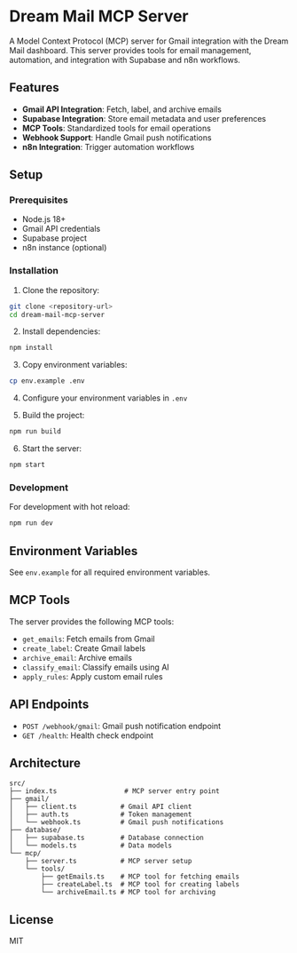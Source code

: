# Dream Mail MCP Server

A Model Context Protocol (MCP) server for Gmail integration with the Dream Mail dashboard. This server provides tools for email management, automation, and integration with Supabase and n8n workflows.

## Features

- **Gmail API Integration**: Fetch, label, and archive emails
- **Supabase Integration**: Store email metadata and user preferences
- **MCP Tools**: Standardized tools for email operations
- **Webhook Support**: Handle Gmail push notifications
- **n8n Integration**: Trigger automation workflows

## Setup

### Prerequisites

- Node.js 18+ 
- Gmail API credentials
- Supabase project
- n8n instance (optional)

### Installation

1. Clone the repository:
```bash
git clone <repository-url>
cd dream-mail-mcp-server
```

2. Install dependencies:
```bash
npm install
```

3. Copy environment variables:
```bash
cp env.example .env
```

4. Configure your environment variables in `.env`

5. Build the project:
```bash
npm run build
```

6. Start the server:
```bash
npm start
```

### Development

For development with hot reload:
```bash
npm run dev
```

## Environment Variables

See `env.example` for all required environment variables.

## MCP Tools

The server provides the following MCP tools:

- `get_emails`: Fetch emails from Gmail
- `create_label`: Create Gmail labels
- `archive_email`: Archive emails
- `classify_email`: Classify emails using AI
- `apply_rules`: Apply custom email rules

## API Endpoints

- `POST /webhook/gmail`: Gmail push notification endpoint
- `GET /health`: Health check endpoint

## Architecture

```
src/
├── index.ts                 # MCP server entry point
├── gmail/
│   ├── client.ts           # Gmail API client
│   ├── auth.ts             # Token management
│   └── webhook.ts          # Gmail push notifications
├── database/
│   ├── supabase.ts         # Database connection
│   └── models.ts           # Data models
└── mcp/
    ├── server.ts           # MCP server setup
    └── tools/
        ├── getEmails.ts    # MCP tool for fetching emails
        ├── createLabel.ts  # MCP tool for creating labels
        └── archiveEmail.ts # MCP tool for archiving
```

## License

MIT
